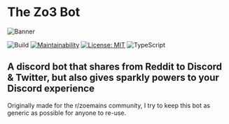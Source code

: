 # The Zo3 Bot
![Banner](https://i.imgur.com/NiXCe7Q.jpg)

![Build](https://github.com/prazdevs/zoemains-bot/workflows/Build/badge.svg?branch=master) [![Maintainability](https://api.codeclimate.com/v1/badges/d45a9175718fe108867b/maintainability)](https://codeclimate.com/github/prazdevs/zoemains-bot/maintainability) [![License: MIT](https://img.shields.io/badge/License-MIT-yellow.svg)](https://opensource.org/licenses/MIT) ![TypeScript](https://badgen.net/badge/icon/TypeScript?icon=typescript&label)

## A discord bot that shares from Reddit to Discord & Twitter, but also gives sparkly powers to your Discord experience

Originally made for the r/zoemains community, I try to keep this bot as generic as possible for anyone to re-use.
